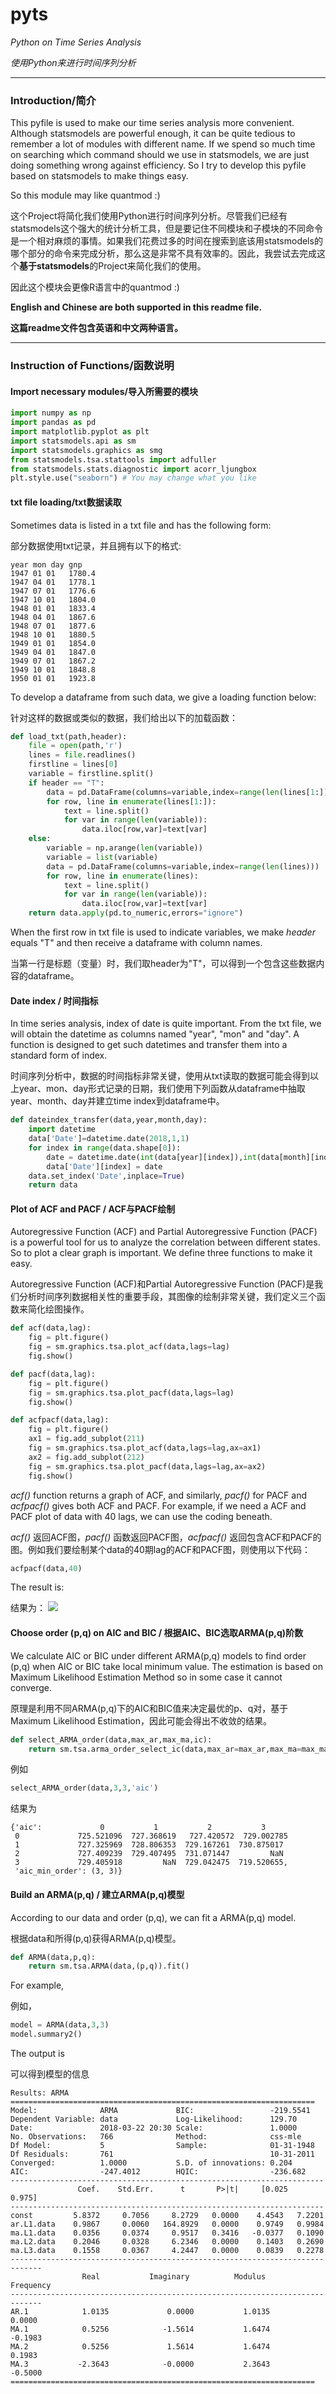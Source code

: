 # pyts
_Python on Time Series Analysis_

_使用Python来进行时间序列分析_

--------------------------
### Introduction/简介
This pyfile is used to make our time series analysis more convenient. Although statsmodels are powerful enough, it can be quite tedious to remember a lot of modules with different name. If we spend so much time on searching which command should we use in statsmodels, we are just doing something wrong against efficiency. So I try to develop this pyfile based on statsmodels to make things easy.

So this module may like quantmod :)

这个Project将简化我们使用Python进行时间序列分析。尽管我们已经有statsmodels这个强大的统计分析工具，但是要记住不同模块和子模块的不同命令是一个相对麻烦的事情。如果我们花费过多的时间在搜索到底该用statsmodels的哪个部分的命令来完成分析，那么这是非常不具有效率的。因此，我尝试去完成这个**基于statsmodels**的Project来简化我们的使用。

因此这个模块会更像R语言中的quantmod :)

**English and Chinese are both supported in this readme file.**

**这篇readme文件包含英语和中文两种语言。**

-------------------------
### Instruction of Functions/函数说明

#### Import necessary modules/导入所需要的模块
```Python
import numpy as np
import pandas as pd
import matplotlib.pyplot as plt
import statsmodels.api as sm
import statsmodels.graphics as smg
from statsmodels.tsa.stattools import adfuller
from statsmodels.stats.diagnostic import acorr_ljungbox
plt.style.use("seaborn") # You may change what you like
```
#### txt file loading/txt数据读取
Sometimes data is listed in a txt file and has the following form:

部分数据使用txt记录，并且拥有以下的格式:
```
year mon day gnp
1947 01 01   1780.4
1947 04 01   1778.1
1947 07 01   1776.6
1947 10 01   1804.0
1948 01 01   1833.4
1948 04 01   1867.6
1948 07 01   1877.6
1948 10 01   1880.5
1949 01 01   1854.0
1949 04 01   1847.0
1949 07 01   1867.2
1949 10 01   1848.8
1950 01 01   1923.8
```
To develop a dataframe from such data, we give a loading function below:

针对这样的数据或类似的数据，我们给出以下的加载函数：
```Python
def load_txt(path,header):
    file = open(path,'r')
    lines = file.readlines()
    firstline = lines[0]
    variable = firstline.split()
    if header == "T":
        data = pd.DataFrame(columns=variable,index=range(len(lines[1:])))
        for row, line in enumerate(lines[1:]):
            text = line.split()
            for var in range(len(variable)):
                data.iloc[row,var]=text[var]
    else:
        variable = np.arange(len(variable))
        variable = list(variable)
        data = pd.DataFrame(columns=variable,index=range(len(lines)))
        for row, line in enumerate(lines):
            text = line.split()
            for var in range(len(variable)):
                data.iloc[row,var]=text[var]
    return data.apply(pd.to_numeric,errors="ignore")
```
When the first row in txt file is used to indicate variables, we make _header_ equals "T" and then receive a dataframe with column names.

当第一行是标题（变量）时，我们取header为"T"，可以得到一个包含这些数据内容的dataframe。

#### Date index / 时间指标
In time series analysis, index of date is quite important. From the txt file, we will obtain the datetime as columns named "year", "mon" and "day". A function is designed to get such datetimes and transfer them into a standard form of index.

时间序列分析中，数据的时间指标非常关键，使用从txt读取的数据可能会得到以上year、mon、day形式记录的日期，我们使用下列函数从dataframe中抽取year、month、day并建立time index到dataframe中。
```Python
def dateindex_transfer(data,year,month,day):
    import datetime
    data['Date']=datetime.date(2018,1,1)
    for index in range(data.shape[0]):
        date = datetime.date(int(data[year][index]),int(data[month][index]),int(data[day][index]))
        data['Date'][index] = date
    data.set_index('Date',inplace=True)
    return data
```

#### Plot of ACF and PACF / ACF与PACF绘制
Autoregressive Function (ACF) and Partial Autoregressive Function (PACF) is a powerful tool for us to analyze the correlation between different states. So to plot a clear graph is important. We define three functions to make it easy.

Autoregressive Function (ACF)和Partial Autoregressive Function (PACF)是我们分析时间序列数据相关性的重要手段，其图像的绘制非常关键，我们定义三个函数来简化绘图操作。
```Python
def acf(data,lag):
    fig = plt.figure()
    fig = sm.graphics.tsa.plot_acf(data,lags=lag)
    fig.show()

def pacf(data,lag):
    fig = plt.figure()
    fig = sm.graphics.tsa.plot_pacf(data,lags=lag)
    fig.show()

def acfpacf(data,lag):
    fig = plt.figure()
    ax1 = fig.add_subplot(211)
    fig = sm.graphics.tsa.plot_acf(data,lags=lag,ax=ax1)
    ax2 = fig.add_subplot(212)
    fig = sm.graphics.tsa.plot_pacf(data,lags=lag,ax=ax2)
    fig.show()
```
*acf()* function returns a graph of ACF, and similarly, *pacf()* for PACF and *acfpacf()* gives both ACF and PACF. For example, if we need a ACF and PACF plot of data with 40 lags, we can use the coding beneath.

*acf()* 返回ACF图，*pacf()* 函数返回PACF图，*acfpacf()* 返回包含ACF和PACF的图。例如我们要绘制某个data的40期lag的ACF和PACF图，则使用以下代码：
```Python
acfpacf(data,40)
```
The result is:


结果为：
![](https://raw.githubusercontent.com/DickLiTQ/pyts/master/acfpacf.png)

#### Choose order (p,q) on AIC and BIC / 根据AIC、BIC选取ARMA(p,q)阶数
We calculate AIC or BIC under different ARMA(p,q) models to find order (p,q) when AIC or BIC take local minimum value. The estimation is based on Maximum Likelihood Estimation Method so in some case it cannot converge.

原理是利用不同ARMA(p,q)下的AIC和BIC值来决定最优的p、q对，基于Maximum Likelihood Estimation，因此可能会得出不收敛的结果。

```Python
def select_ARMA_order(data,max_ar,max_ma,ic):
    return sm.tsa.arma_order_select_ic(data,max_ar=max_ar,max_ma=max_ma,ic=ic
```
例如
```Python
select_ARMA_order(data,3,3,'aic')
```
结果为
```
{'aic':             0           1           2           3
 0             725.521096  727.368619   727.420572  729.002785
 1             727.325969  728.806353  729.167261  730.875017
 2             727.409239  729.407495  731.071447         NaN
 3             729.405918         NaN  729.042475  719.520655,
 'aic_min_order': (3, 3)}
```

#### Build an ARMA(p,q) / 建立ARMA(p,q)模型
According to our data and order (p,q), we can fit a ARMA(p,q) model.

根据data和所得(p,q)获得ARMA(p,q)模型。
```Python
def ARMA(data,p,q):
    return sm.tsa.ARMA(data,(p,q)).fit()
```
For example,

例如，
```Python
model = ARMA(data,3,3)
model.summary2()
```
The output is 

可以得到模型的信息
```
Results: ARMA
====================================================================
Model:              ARMA             BIC:                 -219.5541 
Dependent Variable: data             Log-Likelihood:      129.70    
Date:               2018-03-22 20:30 Scale:               1.0000    
No. Observations:   766              Method:              css-mle   
Df Model:           5                Sample:              01-31-1948
Df Residuals:       761                                   10-31-2011
Converged:          1.0000           S.D. of innovations: 0.204     
AIC:                -247.4012        HQIC:                -236.682  
----------------------------------------------------------------------
               Coef.    Std.Err.      t       P>|t|     [0.025   0.975]
----------------------------------------------------------------------
const         5.8372     0.7056     8.2729   0.0000    4.4543   7.2201
ar.L1.data    0.9867     0.0060   164.8929   0.0000    0.9749   0.9984
ma.L1.data    0.0356     0.0374     0.9517   0.3416   -0.0377   0.1090
ma.L2.data    0.2046     0.0328     6.2346   0.0000    0.1403   0.2690
ma.L3.data    0.1558     0.0367     4.2447   0.0000    0.0839   0.2278
-----------------------------------------------------------------------------
                Real           Imaginary          Modulus          Frequency
-----------------------------------------------------------------------------
AR.1            1.0135             0.0000           1.0135             0.0000
MA.1            0.5256            -1.5614           1.6474            -0.1983
MA.2            0.5256             1.5614           1.6474             0.1983
MA.3           -2.3643            -0.0000           2.3643            -0.5000
====================================================================
```
